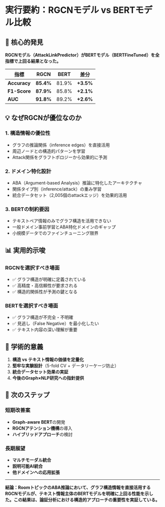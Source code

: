 # 実行要約：RGCNモデル vs BERTモデル比較

## 🎯 核心的発見

**RGCNモデル（AttackLinkPredictor）がBERTモデル（BERTFineTuned）を全指標で上回る結果となった。**

| 指標 | RGCN | BERT | 差分 |
|------|------|------|------|
| **Accuracy** | **85.4%** | 81.9% | **+3.5%** |
| **F1-Score** | **87.9%** | 85.8% | **+2.1%** |
| **AUC** | **91.8%** | 89.2% | **+2.6%** |

## 💡 なぜRGCNが優位なのか

### 1. **構造情報の優位性**
- グラフの推論関係（inference edges）を直接活用
- 周辺ノードとの構造的パターンを学習
- Attack関係をグラフトポロジーから効果的に予測

### 2. **ドメイン特化設計**
- ABA（Argument-based Analysis）推論に特化したアーキテクチャ
- 関係タイプ別（inference/attack）の重み学習
- 統合データセット（2,005個のattackエッジ）を効果的活用

### 3. **BERTの制約要因**
- テキストペア情報のみでグラフ構造を活用できない
- 一般ドメイン事前学習とABA特化ドメインのギャップ
- 小規模データでのファインチューニング限界

## 📊 実用的示唆

### **RGCNを選択すべき場面**
- ✅ グラフ構造が明確に定義されている
- ✅ 高精度・高信頼性が要求される
- ✅ 構造的関係性が予測の鍵となる

### **BERTを選択すべき場面**
- ✅ グラフ構造が不完全・不明確
- ✅ 見逃し（False Negative）を最小化したい
- ✅ テキスト内容の深い理解が重要

## 🔬 学術的意義

1. **構造 vs テキスト情報の価値を定量化**
2. **堅牢な実験設計**（5-fold CV + データリーケージ防止）
3. **統合データセット効果の実証**
4. **今後のGraph×NLP研究への指針提供**

## 🚀 次のステップ

### 短期改善案
- **Graph-aware BERT**の開発
- **RGCNアテンション機構**の導入
- **ハイブリッドアプローチ**の検討

### 長期展望
- **マルチモーダル統合**
- **説明可能AI統合**
- **他ドメインへの応用拡張**

---

**結論：RoomトピックのABA推論において、グラフ構造情報を直接活用するRGCNモデルが、テキスト情報主体のBERTモデルを明確に上回る性能を示した。この結果は、論証分析における構造的アプローチの重要性を実証している。**
